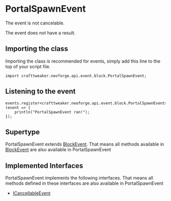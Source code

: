 # PortalSpawnEvent

The event is not cancelable.

The event does not have a result.

## Importing the class

Importing the class is recommended for events, simply add this line to the top of your script file.
```zenscript
import crafttweaker.neoforge.api.event.block.PortalSpawnEvent;
```


## Listening to the event

```zenscript
events.register<crafttweaker.neoforge.api.event.block.PortalSpawnEvent>(event => {
    println("PortalSpawnEvent ran!");
});
```


## Supertype

PortalSpawnEvent extends [BlockEvent](/neoforge/api/event/block/BlockEvent). That means all methods available in [BlockEvent](/neoforge/api/event/block/BlockEvent) are also available in PortalSpawnEvent

## Implemented Interfaces
PortalSpawnEvent implements the following interfaces. That means all methods defined in these interfaces are also available in PortalSpawnEvent

- [ICancellableEvent](/neoforge/api/event/ICancellableEvent)

